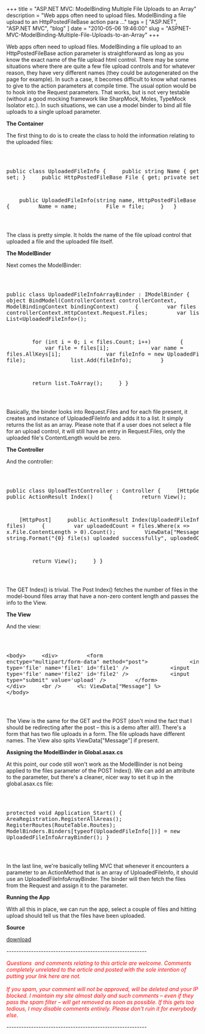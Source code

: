 
+++
title = "ASP.NET MVC: ModelBinding Multiple File Uploads to an Array"
description = "Web apps often need to upload files. ModelBinding a file upload to an HttpPostedFileBase action para ..."
tags = [ "ASP.NET", "ASP.NET MVC", "blog" ]
date = "2010-05-06 19:46:00"
slug = "ASPNET-MVC-ModelBinding-Multiple-File-Uploads-to-an-Array"
+++
<p>Web apps often need to upload files. ModelBinding a file upload to an HttpPostedFileBase action parameter is straightforward as long as you know the exact name of the file upload html control. There may be some situations where there are quite a few file upload controls and for whatever reason, they have very different names (they could be autogenerated on the page for example). In such a case, it becomes difficult to know what names to give to the action parameters at compile time. The usual option would be to hook into the Request parameters. That works, but is not very testable (without a good mocking framework like SharpMock, Moles, TypeMock Isolator etc.). In such situations, we can use a model binder to bind all file uploads to a single upload parameter.</p>
<p><strong>The Container</strong></p>
<p>The first thing to do is to create the class to hold the information relating to the uploaded files:</p>
<p><pre class='brush:c#'> 

public class UploadedFileInfo 
{ 
&nbsp;&nbsp;&nbsp; public string Name { get; private set; } 
&nbsp;&nbsp;&nbsp; public HttpPostedFileBase File { get; private set; } 

&nbsp;&nbsp;&nbsp; public UploadedFileInfo(string name, HttpPostedFileBase file) 
&nbsp;&nbsp;&nbsp; { 
&nbsp;&nbsp;&nbsp;&nbsp;&nbsp;&nbsp;&nbsp; Name = name; 
&nbsp;&nbsp;&nbsp;&nbsp;&nbsp;&nbsp;&nbsp; File = file; 
&nbsp;&nbsp;&nbsp; }&nbsp;&nbsp; 
} 

</pre></p>
<p>The class is pretty simple. It holds the name of the file upload control that uploaded a file and the uploaded file itself.</p>
<p><strong>The ModelBinder</strong></p>
<p>Next comes the ModelBinder:</p>
<p><pre class='brush:c#'> 

public class UploadedFileInfoArrayBinder : IModelBinder 
{ 
&nbsp;&nbsp;&nbsp; public object BindModel(ControllerContext controllerContext, ModelBindingContext bindingContext) 
&nbsp;&nbsp;&nbsp; { 
&nbsp;&nbsp;&nbsp;&nbsp;&nbsp;&nbsp;&nbsp; var files = controllerContext.HttpContext.Request.Files; 
&nbsp;&nbsp;&nbsp;&nbsp;&nbsp;&nbsp;&nbsp; var list = new List&lt;UploadedFileInfo&gt;(); 

&nbsp;&nbsp;&nbsp;&nbsp;&nbsp;&nbsp;&nbsp; for (int i = 0; i &lt; files.Count; i++) 
&nbsp;&nbsp;&nbsp;&nbsp;&nbsp;&nbsp;&nbsp; { 
&nbsp;&nbsp;&nbsp;&nbsp;&nbsp;&nbsp;&nbsp;&nbsp;&nbsp;&nbsp;&nbsp; var file = files[i]; 
&nbsp;&nbsp;&nbsp;&nbsp;&nbsp;&nbsp;&nbsp;&nbsp;&nbsp;&nbsp;&nbsp; var name = files.AllKeys[i];&nbsp; 
&nbsp;&nbsp;&nbsp;&nbsp;&nbsp;&nbsp;&nbsp;&nbsp;&nbsp;&nbsp;&nbsp; var fileInfo = new UploadedFileInfo(name, file);&nbsp; 
&nbsp;&nbsp;&nbsp;&nbsp;&nbsp;&nbsp;&nbsp;&nbsp;&nbsp;&nbsp;&nbsp; list.Add(fileInfo); 
&nbsp;&nbsp;&nbsp;&nbsp;&nbsp;&nbsp;&nbsp; } 

&nbsp;&nbsp;&nbsp;&nbsp;&nbsp;&nbsp;&nbsp; return list.ToArray(); 
&nbsp;&nbsp;&nbsp; } 
} 

</pre></p>
<p>Basically, the binder looks into Request.Files and for each file present, it creates and instance of UploadedFileInfo and adds it to a list. It simply returns the list as an array. Please note that if a user does not select a file for an upload control, it will still have an entry in Request.Files, only the uploaded file's ContentLength would be zero.</p>
<p><strong>The Controller</strong></p>
<p>And the controller:</p>
<p><pre class='brush:c#'> 

public class UploadTestController : Controller 
{ 
&nbsp;&nbsp;&nbsp; [HttpGet] 
&nbsp;&nbsp;&nbsp; public ActionResult Index() 
&nbsp;&nbsp;&nbsp; { 
&nbsp;&nbsp;&nbsp;&nbsp;&nbsp;&nbsp;&nbsp; return View(); 
&nbsp;&nbsp;&nbsp; } 

&nbsp;&nbsp;&nbsp; [HttpPost] 
&nbsp;&nbsp;&nbsp; public ActionResult Index(UploadedFileInfo[] files) 
&nbsp;&nbsp;&nbsp; { 
&nbsp;&nbsp;&nbsp;&nbsp;&nbsp;&nbsp;&nbsp; var uploadedCount = files.Where(x =&gt; x.File.ContentLength &gt; 0).Count(); 
&nbsp;&nbsp;&nbsp;&nbsp;&nbsp;&nbsp;&nbsp; ViewData["Message"] = string.Format("{0} file(s) uploaded successfully", uploadedCount); 

&nbsp;&nbsp;&nbsp;&nbsp;&nbsp;&nbsp;&nbsp; return View(); 
&nbsp;&nbsp;&nbsp; } 
} 

</pre></p>
<p>The GET Index() is trivial. The Post Index() fetches the number of files in the model-bound files array that have a non-zero content length and passes the info to the View.</p>
<p><strong>The View</strong></p>
<p>And the view:</p>
<p><pre class='brush:xml'> 

&lt;body&gt; 
&nbsp;&nbsp;&nbsp; &lt;div&gt; 
&nbsp;&nbsp;&nbsp;&nbsp;&nbsp;&nbsp;&nbsp; &lt;form enctype="multipart/form-data" method="post"&gt; 
&nbsp;&nbsp;&nbsp;&nbsp;&nbsp;&nbsp;&nbsp;&nbsp;&nbsp;&nbsp;&nbsp; &lt;input type='file' name='file1' id='file1' /&gt; 
&nbsp;&nbsp;&nbsp;&nbsp;&nbsp;&nbsp;&nbsp;&nbsp;&nbsp;&nbsp;&nbsp; &lt;input type='file' name='file2' id='file2' /&gt; 
&nbsp;&nbsp;&nbsp;&nbsp;&nbsp;&nbsp;&nbsp;&nbsp;&nbsp;&nbsp;&nbsp; &lt;input type="submit" value='upload' /&gt; 
&nbsp;&nbsp;&nbsp;&nbsp;&nbsp;&nbsp;&nbsp; &lt;/form&gt; 
&nbsp;&nbsp;&nbsp; &lt;/div&gt; 
&nbsp;&nbsp;&nbsp; &lt;br /&gt; 
&nbsp;&nbsp;&nbsp; &lt;%: ViewData["Message"] %&gt; 
&lt;/body&gt; 

</pre></p>
<p>The View is the same for the GET and the POST (don't mind the fact that I should be redirecting after the post &ndash; this is a demo after all!). There's a form that has two file uploads in a form. The file uploads have different names. The View also spits ViewData["Message"] if present.</p>
<p><strong>Assigning the ModelBinder in Global.asax.cs</strong></p>
<p>At this point, our code still won't work as the ModelBinder is not being applied to the files parameter of the POST Index(). We can add an attribute to the parameter, but there's a cleaner, nicer way to set it up in the global.asax.cs file:</p>
<p><pre class='brush:c#'> 

protected void Application_Start() 
{ 
&nbsp;&nbsp;&nbsp; AreaRegistration.RegisterAllAreas(); 
&nbsp;&nbsp;&nbsp; RegisterRoutes(RouteTable.Routes); 
&nbsp;&nbsp;&nbsp; ModelBinders.Binders[typeof(UploadedFileInfo[])] = new UploadedFileInfoArrayBinder(); 
} 

</pre></p>
<p>In the last line, we're basically telling MVC that whenever it encounters a parameter to an ActionMethod that is an array of UploadedFileInfo, it should use an UploadedFileInfoArrayBinder. The binder will then fetch the files from the Request and assign it to the parameter.</p>
<p><strong>Running the App</strong></p>
<p>With all this in place, we can run the app, select a couple of files and hitting upload should tell us that the files have been uploaded.</p>
<p><strong>Source</strong></p>
<p><a href="http://cid-9d8a7728356393b1.skydrive.live.com/self.aspx/.Public/code/MultipleFileUploadsMVC.zip">download</a></p>
<p><em>---------------------------------------------------------</em></p>
<p><em><span style="color: #ff0000;">Questions&nbsp; and comments relating to this article are welcome. Comments completely unrelated to the article and posted with the sole intention of putting your link here are not. <br /></span></em><em><span style="color: #ff0000;"><br />If you spam, your comment will not be approved, will be deleted and your IP blocked. I maintain my site almost daily and such comments &ndash; even if they pass the spam filter &ndash; will get removed as soon as possible. If this gets too tedious, I may disable comments entirely. Please don't ruin it for everybody else.</span></em></p>
<p><em>---------------------------------------------------------</em></p>
        